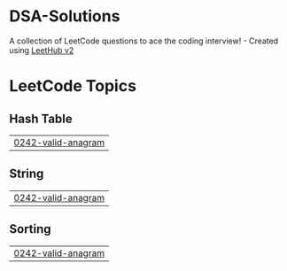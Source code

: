 # DSA-Solutions
A collection of LeetCode questions to ace the coding interview! - Created using [LeetHub v2](https://github.com/arunbhardwaj/LeetHub-2.0)

<!---LeetCode Topics Start-->
# LeetCode Topics
## Hash Table
|  |
| ------- |
| [0242-valid-anagram](https://github.com/Iamhiten09/DSA-Solutions/tree/master/0242-valid-anagram) |
## String
|  |
| ------- |
| [0242-valid-anagram](https://github.com/Iamhiten09/DSA-Solutions/tree/master/0242-valid-anagram) |
## Sorting
|  |
| ------- |
| [0242-valid-anagram](https://github.com/Iamhiten09/DSA-Solutions/tree/master/0242-valid-anagram) |
<!---LeetCode Topics End-->